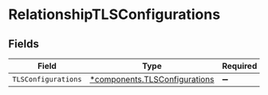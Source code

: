 # RelationshipTLSConfigurations


## Fields

| Field                                                                         | Type                                                                          | Required                                                                      | Description                                                                   |
| ----------------------------------------------------------------------------- | ----------------------------------------------------------------------------- | ----------------------------------------------------------------------------- | ----------------------------------------------------------------------------- |
| `TLSConfigurations`                                                           | [*components.TLSConfigurations](../../models/components/tlsconfigurations.md) | :heavy_minus_sign:                                                            | N/A                                                                           |